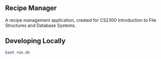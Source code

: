 ## Recipe Manager

A recipe management application, created for CS2300 Introduction to File Structures and Database Systems.

## Developing Locally

```bash
bash run.sh
```
